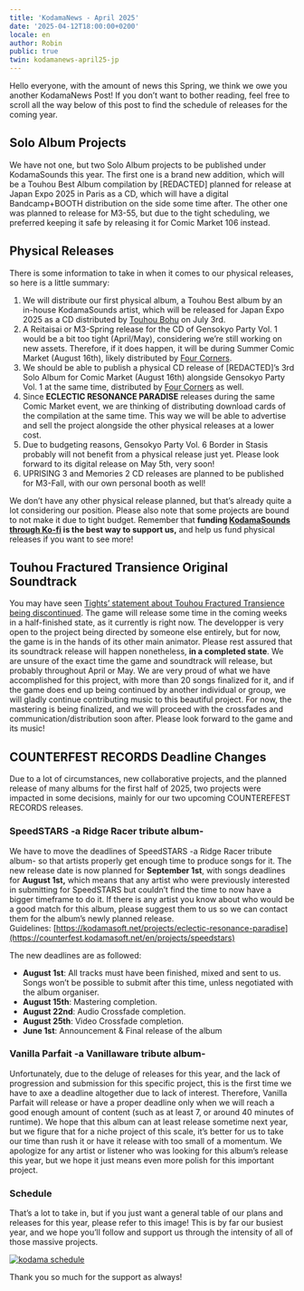 ```yaml
---
title: 'KodamaNews - April 2025'
date: '2025-04-12T18:00:00+0200'
locale: en
author: Robin
public: true
twin: kodamanews-april25-jp
---
```


Hello everyone, with the amount of news this Spring, we think we owe you another KodamaNews Post\! If you don’t want to bother reading, feel free to scroll all the way below of this post to find the schedule of releases for the coming year.

## Solo Album Projects

We have not one, but two Solo Album projects to be published under KodamaSounds this year. The first one is a brand new addition, which will be a Touhou Best Album compilation by \[REDACTED\] planned for release at Japan Expo 2025 in Paris as a CD, which will have a digital Bandcamp+BOOTH distribution on the side some time after. The other one was planned to release for M3-55, but due to the tight scheduling, we preferred keeping it safe by releasing it for Comic Market 106 instead.

## Physical Releases

There is some information to take in when it comes to our physical releases, so here is a little summary:

1. We will distribute our first physical album, a Touhou Best album by an in-house KodamaSounds artist, which will be released for Japan Expo 2025 as a CD distributed by [Touhou Bohu](http://touhoubohu.ch/) on July 3rd.  
2. A Reitaisai or M3-Spring release for the CD of Gensokyo Party Vol. 1 would be a bit too tight (April/May), considering we’re still working on new assets. Therefore, if it does happen, it will be during Summer Comic Market (August 16th), likely distributed by [Four Corners](https://x.com/4CornersDoujin).   
3. We should be able to publish a physical CD release of \[REDACTED\]’s 3rd Solo Album for Comic Market (August 16th) alongside Gensokyo Party Vol. 1 at the same time, distributed by [Four Corners](https://x.com/4CornersDoujin) as well.  
4. Since **ECLECTIC RESONANCE PARADISE** releases during the same Comic Market event, we are thinking of distributing download cards of the compilation at the same time. This way we will be able to advertise and sell the project alongside the other physical releases at a lower cost.  
5. Due to budgeting reasons, Gensokyo Party Vol. 6 Border in Stasis probably will not benefit from a physical release just yet. Please look forward to its digital release on May 5th, very soon\!  
6. UPRISING 3 and Memories 2 CD releases are planned to be published for M3-Fall, with our own personal booth as well\!

We don’t have any other physical release planned, but that’s already quite a lot considering our position. Please also note that some projects are bound to not make it due to tight budget. Remember that **funding [KodamaSounds through Ko-fi](https://ko-fi.com/kodamasoft) is the best way to support us,** and help us fund physical releases if you want to see more\!

## Touhou Fractured Transience Original Soundtrack

You may have seen [Tights’ statement about Touhou Fractured Transience being discontinued](https://twitter.com/StuffTight/status/1906288037568389279). The game will release some time in the coming weeks in a half-finished state, as it currently is right now. The developper is very open to the project being directed by someone else entirely, but for now, the game is in the hands of its other main animator. Please rest assured that its soundtrack release will happen nonetheless, **in a completed state**. We are unsure of the exact time the game and soundtrack will release, but probably throughout April or May. We are very proud of what we have accomplished for this project, with more than 20 songs finalized for it, and if the game does end up being continued by another individual or group, we will gladly continue contributing music to this beautiful project. For now, the mastering is being finalized, and we will proceed with the crossfades and communication/distribution soon after. Please look forward to the game and its music\!

## COUNTERFEST RECORDS Deadline Changes

Due to a lot of circumstances, new collaborative projects, and the planned release of many albums for the first half of 2025, two projects were impacted in some decisions, mainly for our two upcoming COUNTEREFEST RECORDS releases.

### SpeedSTARS \-a Ridge Racer tribute album-

We have to move the deadlines of SpeedSTARS \-a Ridge Racer tribute album- so that artists properly get enough time to produce songs for it. The new release date is now planned for **September 1st**, with songs deadlines for **August 1st,** which means that any artist who were previously interested in submitting for SpeedSTARS but couldn’t find the time to now have a bigger timeframe to do it. If there is any artist you know about who would be a good match for this album, please suggest them to us so we can contact them for the album’s newly planned release.  
Guidelines: [https://kodamasoft.net/projects/eclectic-resonance-paradise](https://counterfest.kodamasoft.net/en/projects/speedstars)

The new deadlines are as followed:

- **August 1st**: All tracks must have been finished, mixed and sent to us. Songs won’t be possible to submit after this time, unless negotiated with the album organiser.
- **August 15th**: Mastering completion.
- **August 22nd**: Audio Crossfade completion.
- **August 25th**: Video Crossfade completion.
- **June 1st**: Announcement & Final release of the album

### Vanilla Parfait \-a Vanillaware tribute album-

Unfortunately, due to the deluge of releases for this year, and the lack of progression and submission for this specific project, this is the first time we have to axe a deadline altogether due to lack of interest. Therefore, Vanilla Parfait will release or have a proper deadline only when we will reach a good enough amount of content (such as at least 7, or around 40 minutes of runtime). We hope that this album can at least release sometime next year, but we figure that for a niche project of this scale, it’s better for us to take our time than rush it or have it release with too small of a momentum. We apologize for any artist or listener who was looking for this album’s release this year, but we hope it just means even more polish for this important project.

### Schedule

That’s a lot to take in, but if you just want a general table of our plans and releases for this year, please refer to this image\! This is by far our busiest year, and we hope you’ll follow and support us through the intensity of all of those massive projects.

[![kodama schedule](/assets/posts/kodamaschedule.png)](/assets/posts/kodamaschedule.png)

Thank you so much for the support as always!